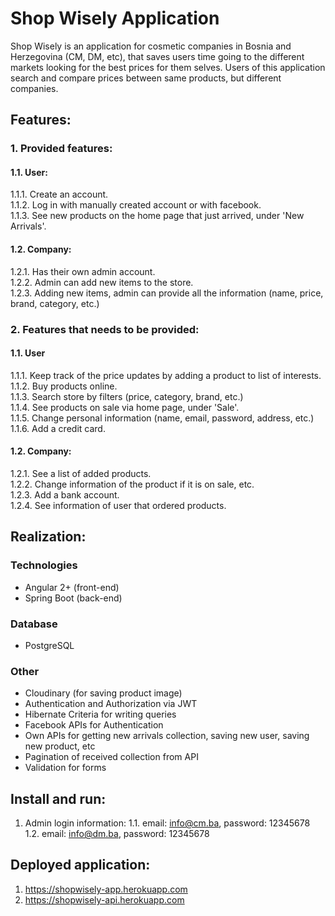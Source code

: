# Shop Wisely Application

Shop Wisely is an application for cosmetic companies in Bosnia and Herzegovina (CM, DM, etc), that saves users time going to the different markets looking for the best prices for them selves. Users of this application search and compare prices between same products, but different companies. 

## Features:

### 1. Provided features:

#### 1.1. User:
1.1.1. Create an account. <br>
1.1.2. Log in with manually created account or with facebook. <br>
1.1.3. See new products on the home page that just arrived, under 'New Arrivals'.

#### 1.2. Company:
1.2.1. Has their own admin account. <br>
1.2.2. Admin can add new items to the store. <br>
1.2.3. Adding new items, admin can provide all the information (name, price, brand, category, etc.)

### 2. Features that needs to be provided:
#### 1.1. User
1.1.1. Keep track of the price updates by adding a product to list of interests. <br>
1.1.2. Buy products online. <br>
1.1.3. Search store by filters (price, category, brand, etc.) <br>
1.1.4. See products on sale via home page, under 'Sale'. <br>
1.1.5. Change personal information (name, email, password, address, etc.) <br>
1.1.6. Add a credit card. <br>

#### 1.2. Company:
1.2.1. See a list of added products. <br>
1.2.2. Change information of the product if it is on sale, etc. <br>
1.2.3. Add a bank account. <br>
1.2.4. See information of user that ordered products. 

## Realization:
### Technologies
- Angular 2+ (front-end) 
- Spring Boot (back-end) 

### Database
- PostgreSQL 

### Other
- Cloudinary (for saving product image)
- Authentication and Authorization via JWT
- Hibernate Criteria for writing queries 
- Facebook APIs for Authentication 
- Own APIs for getting new arrivals collection, saving new user, saving new product, etc
- Pagination of received collection from API
- Validation for forms

## Install and run:
1. Admin login information:
1.1. email: info@cm.ba, password: 12345678
1.2. email: info@dm.ba, password: 12345678


## Deployed application:
1. https://shopwisely-app.herokuapp.com
2. https://shopwisely-api.herokuapp.com


